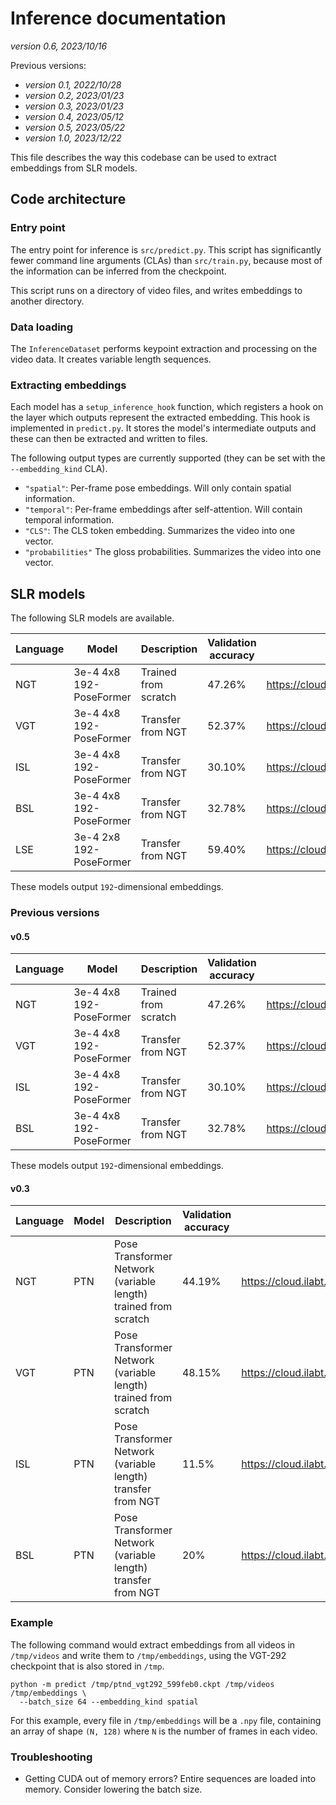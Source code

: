 # Inference documentation

*version 0.6, 2023/10/16*

Previous versions:

- *version 0.1, 2022/10/28*
- *version 0.2, 2023/01/23*
- *version 0.3, 2023/01/23*
- *version 0.4, 2023/05/12*
- *version 0.5, 2023/05/22*
- *version 1.0, 2023/12/22*

This file describes the way this codebase can be used to extract embeddings from SLR models.

## Code architecture

### Entry point

The entry point for inference is `src/predict.py`. This script has significantly fewer command line arguments
(CLAs) than `src/train.py`, because most of the information can be inferred from the checkpoint.

This script runs on a directory of video files, and writes embeddings to another directory.

### Data loading

The `InferenceDataset` performs keypoint extraction and processing on the video data.
It creates variable length sequences.

### Extracting embeddings

Each model has a `setup_inference_hook` function, which registers a hook on the layer
which outputs represent the extracted embedding. This hook is implemented in `predict.py`.
It stores the model's intermediate outputs and these can then be extracted and written to files.

The following output types are currently supported (they can be set with the `--embedding_kind` CLA).

- `"spatial"`: Per-frame pose embeddings. Will only contain spatial information.
- `"temporal"`: Per-frame embeddings after self-attention. Will contain temporal information.
- `"CLS"`: The CLS token embedding. Summarizes the video into one vector.
- `"probabilities"` The gloss probabilities. Summarizes the video into one vector.

## SLR models

The following SLR models are available.

| Language | Model                    | Description          | Validation accuracy | Download link                                            | Commit  |
|----------|--------------------------|----------------------|---------------------|----------------------------------------------------------|---------|
| NGT      | 3e-4 4x8 192-PoseFormer  | Trained from scratch | 47.26%              | https://cloud.ilabt.imec.be/index.php/s/c4wPQJYpXZNo9zp  | latest |
| VGT      | 3e-4 4x8 192-PoseFormer  | Transfer from NGT    | 52.37%              | https://cloud.ilabt.imec.be/index.php/s/aqS8L4yKAstyCPL  | latest |
| ISL      | 3e-4 4x8 192-PoseFormer  | Transfer from NGT    | 30.10%              | https://cloud.ilabt.imec.be/index.php/s/7XQzTCwwnJ9wNJC  | latest |
| BSL      | 3e-4 4x8 192-PoseFormer  | Transfer from NGT    | 32.78%              | https://cloud.ilabt.imec.be/index.php/s/gqrXMTJFKSR5PtS  | latest |
| LSE      | 3e-4 2x8 192-PoseFormer  | Transfer from NGT    | 59.40%              | https://cloud.ilabt.imec.be/index.php/s/EsboPg9qT4QwAs2  | latest |

These models output `192`-dimensional embeddings.

### Previous versions

#### v0.5

| Language | Model                     | Description          | Validation accuracy | Download link                                            | Commit  |
|----------|---------------------------|----------------------|---------------------|----------------------------------------------------------|---------|
| NGT      | 3e-4 4x8 192-PoseFormer   | Trained from scratch | 47.26%              | https://cloud.ilabt.imec.be/index.php/s/c4wPQJYpXZNo9zp  | fa296f4 |
| VGT      | 3e-4 4x8 192-PoseFormer   | Transfer from NGT    | 52.37%              | https://cloud.ilabt.imec.be/index.php/s/aqS8L4yKAstyCPL  | fa296f4 |
| ISL      | 3e-4 4x8 192-PoseFormer   | Transfer from NGT    | 30.10%              | https://cloud.ilabt.imec.be/index.php/s/7XQzTCwwnJ9wNJC  | fa296f4 |
| BSL      | 3e-4 4x8 192-PoseFormer   | Transfer from NGT    | 32.78%              | https://cloud.ilabt.imec.be/index.php/s/gqrXMTJFKSR5PtS  | fa296f4 |

These models output `192`-dimensional embeddings.

#### v0.3

| Language | Model | Description                                                     | Validation accuracy | Download link                                           | Commit  |
|----------|-------|-----------------------------------------------------------------|---------------------|---------------------------------------------------------|---------|
| NGT      | PTN   | Pose Transformer Network (variable length) trained from scratch | 44.19%              | https://cloud.ilabt.imec.be/index.php/s/sFTjmMjGaz69Kp2 | hotfix |
| VGT      | PTN   | Pose Transformer Network (variable length) trained from scratch | 48.15%              | https://cloud.ilabt.imec.be/index.php/s/GKiHJRDRk7ajr5d | hotfix |
| ISL      | PTN   | Pose Transformer Network (variable length) transfer from NGT    | 11.5%                   | https://cloud.ilabt.imec.be/index.php/s/L8TWncKPk3drPro | hotfix |
| BSL      | PTN   | Pose Transformer Network (variable length) transfer from NGT    | 20%                   | https://cloud.ilabt.imec.be/index.php/s/pBJ4wRZHqLMp8CR | hotfix |

### Example

The following command would extract embeddings from all videos in `/tmp/videos` and write them to `/tmp/embeddings`,
using the VGT-292 checkpoint that is also stored in `/tmp`.

```shell
python -m predict /tmp/ptnd_vgt292_599feb0.ckpt /tmp/videos /tmp/embeddings \
  --batch_size 64 --embedding_kind spatial
```

For this example, every file in `/tmp/embeddings` will be a `.npy` file, containing an array of shape
`(N, 128)` where `N` is the number of frames in each video.

### Troubleshooting

- Getting CUDA out of memory errors? Entire sequences are loaded into memory. Consider lowering the batch size.
